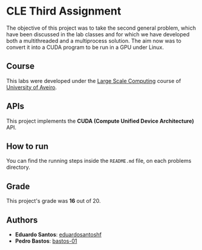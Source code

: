 # CLE Third Assignment

The objective of this project was to take the second general problem, which have been discussed in the lab classes and for which we have developed both a multithreaded and a multiprocess solution. The aim now was to convert it into a CUDA program to be run in a GPU under Linux.

## Course
This labs were developed under the [Large Scale Computing](https://www.ua.pt/en/uc/13638) course of [University of Aveiro](https://www.ua.pt/).

## APIs

This project implements the **CUDA (Compute Unified Device Architecture)** API.

## How to run
You can find the running steps inside the `README.md` file, on each problems directory.

## Grade 
This project's grade was **16** out of 20.

## Authors
* **Eduardo Santos**: [eduardosantoshf](https://github.com/eduardosantoshf)
* **Pedro Bastos**: [bastos-01](https://github.com/bastos-01)
